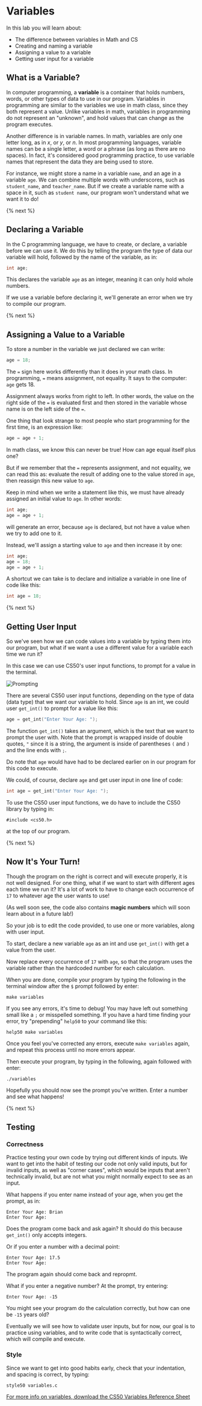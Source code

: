 # Variables

In this lab you will learn about:

- The difference between variables in Math and CS
- Creating and naming a variable
- Assigning a value to a variable
- Getting user input for a variable

## What is a Variable?
In computer programming, a **variable** is a container that holds numbers, words, or other types of data to use in our program. Variables in programming are similar to the variables we use in math class, since they both represent a value. Unlike variables in math, variables in programming do not represent an "unknown", and hold values that can change as the program executes.

Another difference is in variable names. In math, variables are only one letter long, as in *x*, or *y*, or *n*. In most programming languages, variable names can be a single letter, a word or a phrase (as long as there are no spaces). In fact, it's considered good programming practice, to use variable names that represent the data they are being used to store.

For instance, we might store a name in a variable `name`, and an age in a variable `age`. We can combine multiple words with underscores, such as `student_name`, and `teacher_name`. But if we create a variable name with a space in it, such as `student name`, our program won't understand what we want it to do!

{% next %}

## Declaring a Variable
In the C programming language, we have to create, or declare, a variable before we can use it. We do this by telling the program the type of data our variable will hold, followed by the name of the variable, as in:

```c
int age;
```

This declares the variable `age` as an integer, meaning it can only hold whole numbers.

If we use a variable before declaring it, we'll generate an error when we try to compile our program.

{% next %}

## Assigning a Value to a Variable

To store a number in the variable we just declared we can write:

```c
age = 18;
```
The `=` sign here works differently than it does in your math class. In programming, `=` means assignment, not equality. It says to the computer: `age` gets 18.

Assignment always works from right to left. In other words, the value on the right side of the `=` is evaluated first and then stored in the variable whose name is on the left side of the `=`.

One thing that look strange to most people who start programming for the first time, is an expression like:

```c
age = age + 1;
```

In math class, we know this can never be true! How can age equal itself plus one?

But if we remember that the `=` represents assignment, and not equality, we can read this as: evaluate the result of adding one to the value stored in `age`, then reassign this new value to `age`.

Keep in mind when we write a statement like this, we must have already assigned an initial value to `age`. In other words:

```c
int age;
age = age + 1;
```

will generate an error, because `age` is declared, but not have a value when we try to add one to it.

Instead, we'll assign a starting value to `age` and then increase it by one:

```c
int age;
age = 18;
age = age + 1;
```

A shortcut we can take is to declare and initialize a variable in one line of code like this:

```c
int age = 18;
```

{% next %}


## Getting User Input

So we've seen how we can code values into a variable by typing them into our program, but what if we want a use a different value for a variable each time we run it?

In this case we can use CS50's user input functions, to prompt for a value in the terminal.

![Prompting](https://raw.githubusercontent.com/cs50nestm/cs50labs/2019/variables/variables2.gif)

There are several CS50 user input functions, depending on the type of data (data type) that we want our variable to hold. Since `age` is an int, we could user `get_int()` to prompt for a value like this:

```c
age = get_int("Enter Your Age: ");
```

The function `get_int()` takes an argument, which is the text that we want to prompt the user with. Note that the prompt is wrapped inside of double quotes, `"` since it is a string, the argument is inside of parentheses `(` and `)` and the line ends with `;`.

Do note that `age` would have had to be declared earlier on in our program for this code to execute.

We could, of course, declare `age` and get user input in one line of code:

```c
int age = get_int("Enter Your Age: ");
```

To use the CS50 user input functions, we do have to include the CS50 library by typing in:

```
#include <cs50.h>
```

at the top of our program.

{% next %}

## Now It's Your Turn!

Though the program on the right is correct and will execute properly, it is not well designed. For one thing, what if we want to start with different ages each time we run it? It's a lot of work to have to change each occurrence of `17` to whatever age the user wants to use!

(As well soon see, the code also contains **magic numbers** which will soon learn about in a future lab!)

So your job is to edit the code provided, to use one or more variables, along with user input.

To start, declare a new variable `age` as an int and use `get_int()` with get a value from the user.

Now replace every occurrence of `17` with `age`, so that the program uses the variable rather than the hardcoded number for each calculation.

When you are done, compile your program by typing the following in the terminal window after the `$` prompt followed by enter:

```
make variables
```

If you see any errors, it's time to debug! You may have left out something small like a `;` or misspelled something. If you have a hard time finding your error, try "prepending" `help50` to your command like this:

```
help50 make variables
```

Once you feel you've corrected any errors, execute `make variables` again, and repeat this process until no more errors appear.

Then execute your program, by typing in the following, again followed with enter:

```
./variables
```

Hopefully you should now see the prompt you've written. Enter a number and see what happens!

{% next %}

## Testing

### Correctness

Practice testing your own code by trying out different kinds of inputs. We want to get into the habit of testing our code not only valid inputs, but for invalid inputs, as well as "corner cases", which would be inputs that aren't technically invalid, but are not what you might normally expect to see as an input.

What happens if you enter name instead of your age, when you get the prompt, as in:

```
Enter Your Age: Brian
Enter Your Age:
```

Does the program come back and ask again? It should do this because `get_int()` only accepts integers.

Or if you enter a number with a decimal point:

```
Enter Your Age: 17.5
Enter Your Age:
```

The program again should come back and repropmt.

What if you enter a negative number? At the prompt, try entering:

```
Enter Your Age: -15
```

You might see your program do the calculation correctly, but how can one be `-15` years old?

Eventually we will see how to validate user inputs, but for now, our goal is to practice using variables, and to write code that is syntactically correct, which will compile and execute.

### Style

Since we want to get into good habits early, check that your indentation, and spacing is correct, by typing:

```
style50 variables.c
```

[For more info on variables, download the CS50 Variables Reference Sheet](https://cs50.harvard.edu/ap/2020/assets/pdfs/variables.pdf)

